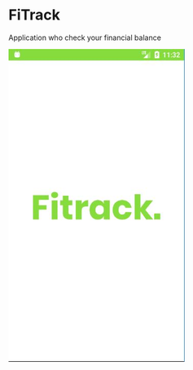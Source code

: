 # FiTrack
Application who check your financial balance

![alt text](https://github.com/farhangultom-dev/FiTrack/blob/master/fitracksplash.JPG)
